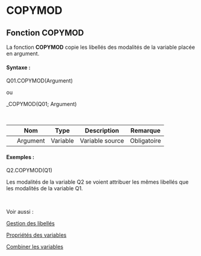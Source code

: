 # COPYMOD

## Fonction COPYMOD

La fonction **COPYMOD** copie les libellés des modalités de la variable placée en argument.

#### Syntaxe :

Q01.COPYMOD(Argument)

ou

\_COPYMOD(Q01; Argument)

&nbsp;

| &nbsp; | **Nom** |**Type**|**Description**|**Remarque** |
| --- | --- | --- | --- | --- |
| &nbsp; | Argument | Variable | Variable source | Obligatoire |


#### Exemples :

Q2.COPYMOD(Q1)

Les modalités de la variable Q2 se voient attribuer les mêmes libellés que les modalités de la variable Q1.

&nbsp;

Voir aussi :&nbsp;

[Gestion des libellés](<Gererleslibelleslestextes1.md>)

[Propriétés des variables](<Modifierlesproprietesdesvariable.md>)

[Combiner les variables](<Combinerlesvariables1.md>)